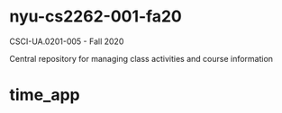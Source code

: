 # nyu-cs2262-001-fa20
CSCI-UA.0201-005 - Fall 2020

Central repository for managing class activities and course information
# time_app
